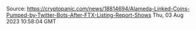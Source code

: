 Source: https://cryptopanic.com/news/18814694/Alameda-Linked-Coins-Pumped-by-Twitter-Bots-After-FTX-Listing-Report-Shows
Thu, 03 Aug 2023 10:58:04 GMT
